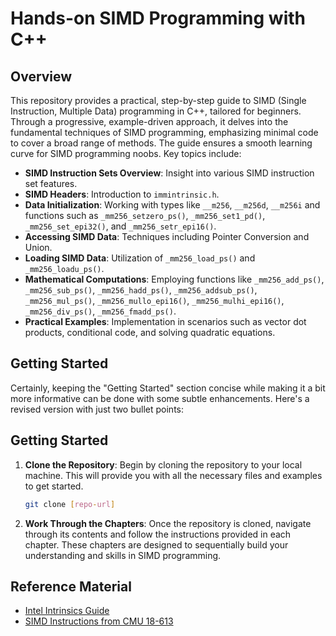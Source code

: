 # Hands-on SIMD Programming with C++

## Overview

This repository provides a practical, step-by-step guide to SIMD (Single Instruction, Multiple Data) programming in C++, tailored for beginners. Through a progressive, example-driven approach, it delves into the fundamental techniques of SIMD programming, emphasizing minimal code to cover a broad range of methods. The guide ensures a smooth learning curve for SIMD programming noobs. Key topics include:

 - **SIMD Instruction Sets Overview**: Insight into various SIMD instruction set features.
 - **SIMD Headers**: Introduction to `immintrinsic.h`.
 - **Data Initialization**: Working with types like `__m256`, `__m256d`, `__m256i` and functions such as `_mm256_setzero_ps()`, `_mm256_set1_pd()`, `_mm256_set_epi32()`, and `_mm256_setr_epi16()`.
 - **Accessing SIMD Data**: Techniques including Pointer Conversion and Union.
 - **Loading SIMD Data**: Utilization of `_mm256_load_ps()` and `_mm256_loadu_ps()`.
 - **Mathematical Computations**: Employing functions like `_mm256_add_ps()`, `_mm256_sub_ps()`, `_mm256_hadd_ps()`, `_mm256_addsub_ps()`, `_mm256_mul_ps()`, `_mm256_mullo_epi16()`, `_mm256_mulhi_epi16()`, `_mm256_div_ps()`, `_mm256_fmadd_ps()`.
 - **Practical Examples**: Implementation in scenarios such as vector dot products, conditional code, and solving quadratic equations.

## Getting Started
Certainly, keeping the "Getting Started" section concise while making it a bit more informative can be done with some subtle enhancements. Here's a revised version with just two bullet points:

## Getting Started
1. **Clone the Repository**: Begin by cloning the repository to your local machine. This will provide you with all the necessary files and examples to get started.
   ```bash
   git clone [repo-url]
   ```

2. **Work Through the Chapters**: Once the repository is cloned, navigate through its contents and follow the instructions provided in each chapter. These chapters are designed to sequentially build your understanding and skills in SIMD programming.

## Reference Material
 - [Intel Intrinsics Guide](https://www.intel.com/content/www/us/en/docs/intrinsics-guide/index.html)
 - [SIMD Instructions from CMU 18-613](https://www.cs.cmu.edu/afs/cs/academic/class/15213-s19/www/lectures613/04-simd.pdf)